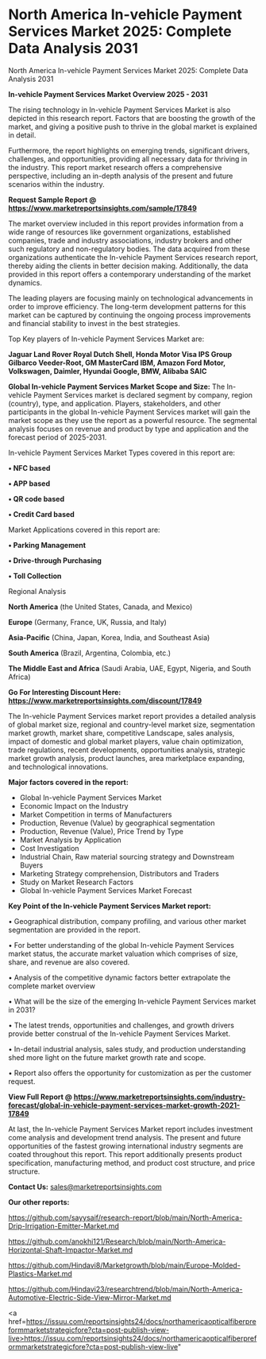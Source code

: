 # North America In-vehicle Payment Services Market 2025: Complete Data Analysis 2031
North America In-vehicle Payment Services Market 2025: Complete Data Analysis 2031

<Strong> In-vehicle Payment Services Market Overview 2025 - 2031</strong>

The rising technology in In-vehicle Payment Services Market is also depicted in this research report. Factors that are boosting the growth of the market, and giving a positive push to thrive in the global market is explained in detail.

Furthermore, the report highlights on emerging trends, significant drivers, challenges, and opportunities, providing all necessary data for thriving in the industry. This report market research offers a comprehensive perspective, including an in-depth analysis of the present and future scenarios within the industry.

<strong>Request Sample Report @ <a href=https://www.marketreportsinsights.com/sample/17849>https://www.marketreportsinsights.com/sample/17849</a></strong>

The market overview included in this report provides information from a wide range of resources like government organizations, established companies, trade and industry associations, industry brokers and other such regulatory and non-regulatory bodies. The data acquired from these organizations authenticate the In-vehicle Payment Services research report, thereby aiding the clients in better decision making. Additionally, the data provided in this report offers a contemporary understanding of the market dynamics.

The leading players are focusing mainly on technological advancements in order to improve efficiency. The long-term development patterns for this market can be captured by continuing the ongoing process improvements and financial stability to invest in the best strategies.

Top Key players of In-vehicle Payment Services Market are:

<strong>Jaguar Land Rover Royal Dutch Shell, Honda Motor Visa IPS Group Gilbarco Veeder-Root, GM MasterCard IBM, Amazon Ford Motor, Volkswagen, Daimler, Hyundai Google, BMW, Alibaba SAIC</strong>

<strong><b>Global In-vehicle Payment Services Market Scope and Size:</b></strong>
The In-vehicle Payment Services market is declared segment by company, region (country), type, and application. Players, stakeholders, and other participants in the global In-vehicle Payment Services market will gain the market scope as they use the report as a powerful resource. The segmental analysis focuses on revenue and product by type and application and the forecast period of 2025-2031.

In-vehicle Payment Services Market Types covered in this report are:

<strong>• NFC based

• APP based

• QR code based

• Credit Card based</strong>

Market Applications covered in this report are:

<strong>• Parking Management

• Drive-through Purchasing

• Toll Collection</strong> 

Regional Analysis

<strong>North America</strong> (the United States, Canada, and Mexico)

<strong>Europe</strong> (Germany, France, UK, Russia, and Italy)

<strong>Asia-Pacific</strong> (China, Japan, Korea, India, and Southeast Asia)

<strong>South America</strong> (Brazil, Argentina, Colombia, etc.)

<strong>The Middle East and Africa</strong> (Saudi Arabia, UAE, Egypt, Nigeria, and South Africa)

<strong>Go For Interesting Discount Here: <a href=https://www.marketreportsinsights.com/discount/17849>https://www.marketreportsinsights.com/discount/17849</a></strong>

The In-vehicle Payment Services market report provides a detailed analysis of global market size, regional and country-level market size, segmentation market growth, market share, competitive Landscape, sales analysis, impact of domestic and global market players, value chain optimization, trade regulations, recent developments, opportunities analysis, strategic market growth analysis, product launches, area marketplace expanding, and technological innovations.

<strong><b>Major factors covered in the report:</b></strong>
<ul>
  <li>Global In-vehicle Payment Services Market </li>
  <li>Economic Impact on the Industry</li>
  <li>Market Competition in terms of Manufacturers</li>
  <li>Production, Revenue (Value) by geographical segmentation</li>
  <li>Production, Revenue (Value), Price Trend by Type</li>
  <li>Market Analysis by Application</li>
  <li>Cost Investigation</li>
  <li>Industrial Chain, Raw material sourcing strategy and Downstream Buyers</li>
  <li>Marketing Strategy comprehension, Distributors and Traders</li>
  <li>Study on Market Research Factors</li>
  <li>Global In-vehicle Payment Services Market Forecast</li>
</ul>

<strong><b>Key Point of the In-vehicle Payment Services Market report:</b></strong>

• Geographical distribution, company profiling, and various other market segmentation are provided in the report.

• For better understanding of the global In-vehicle Payment Services market status, the accurate market valuation which comprises of size, share, and revenue are also covered.

• Analysis of the competitive dynamic factors better extrapolate the complete market overview

• What will be the size of the emerging In-vehicle Payment Services market in 2031?

• The latest trends, opportunities and challenges, and growth drivers provide better construal of the In-vehicle Payment Services Market.

• In-detail industrial analysis, sales study, and production understanding shed more light on the future market growth rate and scope.

• Report also offers the opportunity for customization as per the customer request.

<strong><b>View Full Report @ <a href=https://www.marketreportsinsights.com/industry-forecast/global-in-vehicle-payment-services-market-growth-2021-17849>https://www.marketreportsinsights.com/industry-forecast/global-in-vehicle-payment-services-market-growth-2021-17849</a></b></strong>


At last, the In-vehicle Payment Services Market report includes investment come analysis and development trend analysis. The present and future opportunities of the fastest growing international industry segments are coated throughout this report. This report additionally presents product specification, manufacturing method, and product cost structure, and price structure.

<strong>Contact Us:</strong>
sales@marketreportsinsights.com

<strong>Our other reports:</strong>

<a href=https://github.com/sayysaif/research-report/blob/main/North-America-Drip-Irrigation-Emitter-Market.md>https://github.com/sayysaif/research-report/blob/main/North-America-Drip-Irrigation-Emitter-Market.md</a>

<a href=https://github.com/anokhi121/Research/blob/main/North-America-Horizontal-Shaft-Impactor-Market.md>https://github.com/anokhi121/Research/blob/main/North-America-Horizontal-Shaft-Impactor-Market.md</a>

<a href=https://github.com/Hindavi8/Marketgrowth/blob/main/Europe-Molded-Plastics-Market.md>https://github.com/Hindavi8/Marketgrowth/blob/main/Europe-Molded-Plastics-Market.md</a>

<a href=https://github.com/Hindavi23/researchtrend/blob/main/North-America-Automotive-Electric-Side-View-Mirror-Market.md>https://github.com/Hindavi23/researchtrend/blob/main/North-America-Automotive-Electric-Side-View-Mirror-Market.md</a>

<a href=https://issuu.com/reportsinsights24/docs/northamericaopticalfiberpreformmarketstrategicfore?cta=post-publish-view-live>https://issuu.com/reportsinsights24/docs/northamericaopticalfiberpreformmarketstrategicfore?cta=post-publish-view-live</a>"
